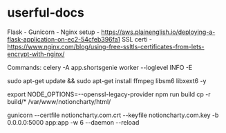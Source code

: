 # userful-docs

Flask - Gunicorn - Nginx setup - https://aws.plainenglish.io/deploying-a-flask-application-on-ec2-54cfeb396fa1
SSL certi - https://www.nginx.com/blog/using-free-ssltls-certificates-from-lets-encrypt-with-nginx/

Commands: 
celery -A app.shortsgenie worker --loglevel INFO -E

sudo apt-get update && sudo apt-get install ffmpeg libsm6 libxext6  -y

export NODE_OPTIONS=--openssl-legacy-provider npm run build cp -r build/* /var/www/notioncharty/html/

gunicorn --certfile notioncharty.com.crt --keyfile notioncharty.com.key -b 0.0.0.0:5000 app:app -w 6 --daemon --reload

